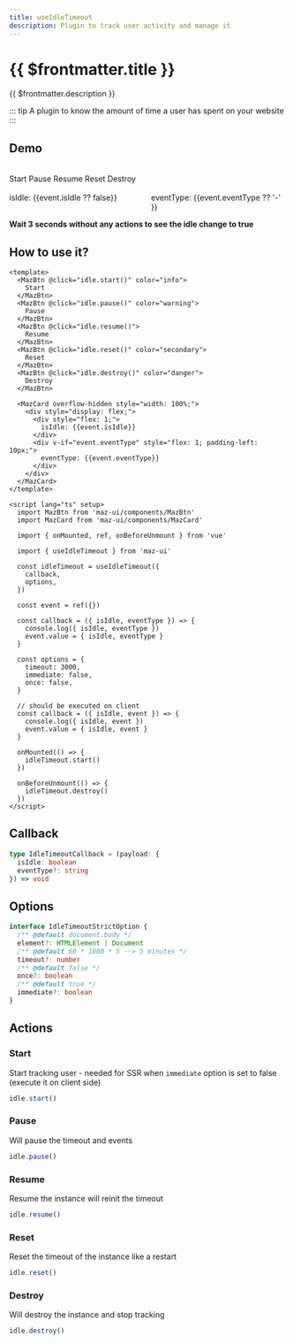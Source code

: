 ```yaml
---
title: useIdleTimeout
description: Plugin to track user activity and manage it
---
```


# {{ $frontmatter.title }}

{{ $frontmatter.description }}

::: tip
A plugin to know the amount of time a user has spent on your website
:::

## Demo

<br />

<div class="flex items-start gap-05 items-center flex-wrap">
  <MazBtn @click="idle.start()" color="info">
    Start
  </MazBtn>
  <MazBtn @click="idle.pause()" color="warning">
    Pause
  </MazBtn>
  <MazBtn @click="idle.resume()">
    Resume
  </MazBtn>
  <MazBtn @click="idle.reset()" color="secondary">
    Reset
  </MazBtn>
  <MazBtn @click="idle.destroy()" color="danger">
    Destroy
  </MazBtn>
</div>

<br />

<MazCard overflow-hidden style="width: 100%;">
  <div style="display: flex;">
    <div style="flex: 1;">isIdle: {{event.isIdle ?? false}}</div>
    <div v-if="event.eventType" style="flex: 1; padding-left: 10px;">eventType: {{event.eventType ?? '-' }}</div>
  </div>
</MazCard>

**Wait 3 seconds without any actions to see the idle change to true**

## How to use it?

```vue
<template>
  <MazBtn @click="idle.start()" color="info">
    Start
  </MazBtn>
  <MazBtn @click="idle.pause()" color="warning">
    Pause
  </MazBtn>
  <MazBtn @click="idle.resume()">
    Resume
  </MazBtn>
  <MazBtn @click="idle.reset()" color="secondary">
    Reset
  </MazBtn>
  <MazBtn @click="idle.destroy()" color="danger">
    Destroy
  </MazBtn>

  <MazCard overflow-hidden style="width: 100%;">
    <div style="display: flex;">
      <div style="flex: 1;">
        isIdle: {{event.isIdle}}
      </div>
      <div v-if="event.eventType" style="flex: 1; padding-left: 10px;">
        eventType: {{event.eventType}}
      </div>
    </div>
  </MazCard>
</template>

<script lang="ts" setup>
  import MazBtn from 'maz-ui/components/MazBtn'
  import MazCard from 'maz-ui/components/MazCard'

  import { onMounted, ref, onBeforeUnmount } from 'vue'

  import { useIdleTimeout } from 'maz-ui'

  const idleTimeout = useIdleTimeout({
    callback,
    options,
  })

  const event = ref({})

  const callback = ({ isIdle, eventType }) => {
    console.log({ isIdle, eventType })
    event.value = { isIdle, eventType }
  }

  const options = {
    timeout: 3000,
    immediate: false,
    once: false,
  }

  // should be executed on client
  const callback = ({ isIdle, event }) => {
    console.log({ isIdle, event })
    event.value = { isIdle, event }
  }

  onMounted(() => {
    idleTimeout.start()
  })

  onBeforeUnmount(() => {
    idleTimeout.destroy()
  })
</script>
```

<script lang="ts" setup>
  import { onMounted, ref, onBeforeUnmount } from 'vue'

  import { useIdleTimeout } from 'maz-ui'

  const event = ref({})

  const callback = ({ isIdle, eventType }) => {
    console.log({ isIdle, eventType })
    event.value = { isIdle, eventType }
  }

  const options = {
    timeout: 3000,
    immediate: false,
    once: false,
  }

  const idleTimeout = useIdleTimeout({
    callback,
    options,
  })

  onMounted(() => {
    // should be executed on client
    idleTimeout.start()
  })

  onBeforeUnmount(() => {
    idleTimeout.destroy()
  })
</script>

## Callback

```ts
type IdleTimeoutCallback = (payload: {
  isIdle: boolean
  eventType?: string
}) => void
```

## Options

```ts
interface IdleTimeoutStrictOption {
  /** @default document.body */
  element?: HTMLElement | Document
  /** @default 60 * 1000 * 5 --> 5 minutes */
  timeout?: number
  /** @default false */
  once?: boolean
  /** @default true */
  immediate?: boolean
}
```

## Actions

### Start

Start tracking user - needed for SSR when `immediate` option is set to false (execute it on client side)

```ts
idle.start()
```

### Pause

Will pause the timeout and events

```ts
idle.pause()
```

### Resume

Resume the instance will reinit the timeout

```ts
idle.resume()
```

### Reset

Reset the timeout of the instance like a restart

```ts
idle.reset()
```

### Destroy

Will destroy the instance and stop tracking

```ts
idle.destroy()
```
